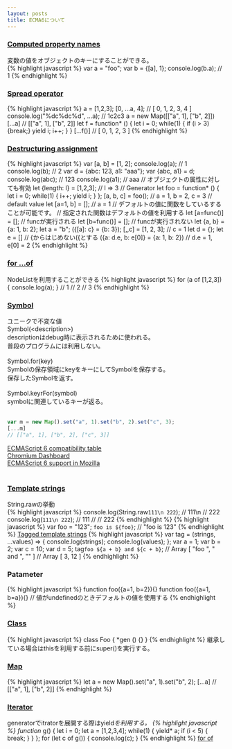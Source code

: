 ```yaml
---
layout: posts
title: ECMA6について 
---
```

### [Computed property names](https://developer.mozilla.org/en-US/docs/Web/JavaScript/Reference/Operators/Object_initializer#Computed_property_names)
変数の値をオブジェクトのキーにすることができる。   
{% highlight javascript %}
var a = "foo";
var b = {[a], 1};
console.log(b.a); // 1
{% endhighlight %}
<br/>

### [Spread operator](https://developer.mozilla.org/en-US/docs/Web/JavaScript/Reference/Operators/Spread_operator)
{% highlight javascript %}
a = [1,2,3];
[0, ...a, 4];
// [ 0, 1, 2, 3, 4 ]
console.log("%dc%dc%d", ...a);
// 1c2c3
a = new Map([["a", 1], ["b", 2]])
[...a]
// [["a", 1], ["b", 2]]
let f = function* () { 
    let i = 0;
    while(1) {
        if (i > 3) {break;}
        yield i;
        i++;
    }
} 
[...f()]
// [ 0, 1, 2, 3 ]
{% endhighlight %}
<br/>

### [Destructuring assignment](https://developer.mozilla.org/en-US/docs/Web/JavaScript/Reference/Operators/Destructuring_assignment)
{% highlight javascript %}
var [a, b] = [1, 2];
console.log(a); // 1
console.log(b); // 2
var d = {abc: 123, a1: "aaa"};
var {abc, a1} = d;
console.log(abc); // 123
console.log(a1); // aaa
// オブジェクトの属性に対しても有効
let {length: l} = [1,2,3];
// l => 3
// Generator 
let foo =  function* () {
    let i = 0;
    while(1) {
        i++;
        yield i;
    }
};
[a, b, c] = foo();
// a = 1, b = 2, c = 3
// default value
let [a=1, b] = []; 
// a = 1
// デフォルトの値に関数をしているすることが可能です。
// 指定された関数はデフォルトの値を利用する
let [a=func()] = []; // funcが実行される
let [b=func()] = []; // funcが実行されない
let {a, b} = {a: 1, b: 2};
let a = "b";
({[a]: c} = {b: 3});
[,,c] = [1, 2, 3]; // c = 1
let d = {};
let e = []
// {からはじめない({とする
({a: d.e, b: e[0]} = {a: 1, b: 2}) // d.e = 1, e[0] = 2
{% endhighlight %}
<br/>

### [for ...of](https://developer.mozilla.org/en/docs/Web/JavaScript/Reference/Statements/for...of)
NodeListを利用することができる
{% highlight javascript %}
for (a of [1,2,3]) {
    console.log(a);
}
// 1
// 2
// 3
{% endhighlight %}
<br/>
   
### [Symbol](https://developer.mozilla.org/en-US/docs/Web/JavaScript/Reference/Global_Objects/Symbol)     
ユニークで不変な値    
Symbol(&lt;description&gt;)     
descriptionはdebug時に表示されるために使われる。  
普段のプログラムには利用しない。  
<br/>
Symbol.for(key)    
Symbolの保存領域にkeyをキーにしてSymbolを保存する。    
保存したSymbolを返す。    
<br/>
Symbol.keyrFor(symbol)    
symbolに関連しているキーが返る。     
<br/>

```js
var m = new Map().set("a", 1).set("b", 2).set("c", 3);
[...m]
// [["a", 1], ["b", 2], ["c", 3]]
```

                
[ECMAScript 6 compatibility table](https://kangax.github.io/compat-table/es6/)    
[Chromium Dashboard](https://www.chromestatus.com/features)                  
[ECMAScript 6 support in Mozilla](https://developer.mozilla.org/en-US/docs/Web/JavaScript/New_in_JavaScript/ECMAScript_6_support_in_Mozilla)    
<br/>
   
### [Template strings](https://developer.mozilla.org/en/docs/Web/JavaScript/Reference/template_strings)
String.rawの挙動  
{% highlight javascript %}
console.log(String.raw`111\n
222`);
// 111\n
// 222
console.log(`111\n
222`);
// 111
// 
// 222
{% endhighlight %}
{% highlight javascript %}
var foo = "123";
`foo is ${foo}`;
// "foo is 123"
{% endhighlight %}
[Tagged template strings](https://developer.mozilla.org/en-US/docs/Web/JavaScript/Reference/template_strings#Tagged_template_strings)
{% highlight javascript %}
var tag = (strings, ...values) => {
    console.log(strings);
    console.log(values);
};
var a = 1;
var b = 2;
var c = 10;
var d = 5;
tag`foo ${a + b} and ${c + b}`;
// Array [ "foo ", " and ", "" ]
// Array [ 3, 12 ]
{% endhighlight %}

### Patameter
{% highlight javascript %}
function foo({a=1, b=2}){}
function foo({a=1, b=a}){}
// 値がundefinedのときデフォルトの値を使用する
{% endhighlight %}

### [Class](https://developer.mozilla.org/en-US/docs/Web/JavaScript/Reference/Classes)
{% highlight javascript %}
class Foo {
    *gen () {}
}
{% endhighlight %}
継承している場合はthisを利用する前にsuper()を実行する。

### [Map](https://developer.mozilla.org/en-US/docs/Web/JavaScript/Reference/Global_Objects/Map)
{% highlight javascript %}
let a = new Map().set("a", 1).set("b", 2);
[...a]
// [["a", 1], ["b", 2]]
{% endhighlight %}

### [Iterator](https://developer.mozilla.org/en/docs/Web/JavaScript/Reference/Global_Objects/Symbol)
generatorでitratorを展開する際はyield*を利用する。
{% highlight javascript %}
function* g() {
    let i = 0;
    let a = [1,2,3,4];
    while(1) {
        yield* a;
        if (i < 5) {
            break;
        }
    }
};
for (let c of g()) {
    console.log(c);
}
{% endhighlight %}
[for of](https://developer.mozilla.org/en/docs/Web/JavaScript/Reference/Statements/for...of)      
